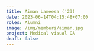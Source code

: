 ```yaml
---
title: Aiman Lameesa ('23)
date: 2023-06-14T04:15:48+07:00
roles: Alumni
image: /img/members/aiman.jpg
project: Medical visual QA
draft: false
---
```


